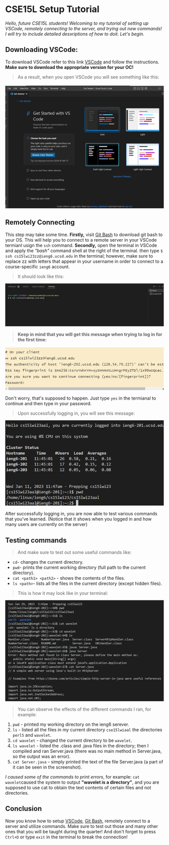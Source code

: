 # CSE15L Setup Tutorial
*Hello, future CSE15L students! Welcoming to my tutorial of setting up VSCode, remotely connecting to the server, and trying out new commands! I will try to include detailed desxriptions of how to doit. Let's begin.*
## Downloading VSCode:
To download VSCode refer to this link [VSCode](https://code.visualstudio.com/) and follow the instructions. **Make sure to download the appropriate version for your OC!**
>As a result, when you open VSCode you will see something like this:
> 
![Image1](VSCode1stPage.png)
## Remotely Connecting
This step may take some time. **Firstly,** visit [Git Bash](https://gitforwindows.org/) to download git bash to your OS. This will help you to connect to a remote server in your VSCode termianl usign the `ssh` command. **Secondly,** open the terminal in VSCode and apply  the _"bash"_ command shell at the right of the terminal. then type `$ ssh cs15lwi23zz@ieng6.ucsd.edu` in the terminal; however, make sure to replace zz with letters that appear in your username in order to connect to a course-specific `ieng6` account.
>It should look like this:
>
![Image2](VSCodeTerminalSSH.png)
>**Keep in mind that you will get this message when trying to log in for the first time:**
>
![Image3](TheAuthenticity.png)

Don't worry, that's supposed to happen. Just type `yes` in the termianal to continue and then type in your password.
>Upon successfully logging in, you will see this message:
>
![Image4](SetupTutorialpt4.png)

After successfully logging in, you are now able to test various commands that you've learned. (Notice that it shows when you logged in and how many users are currently on the server)
## Testing commands
>And make sure to test out some useful commands like:
- `cd`- changes the current directory.
- `pwd`- prints the current working directory (full path to the current directory).
- `cat <path1> <path2>` - shows the contents of the files.
- `ls <path>`- lists all the files in the current directory (except hidden files).
>This is how it may look like in your terminal:
>
![Image4](TestCommandsLab1.png)
>You can observe the effects of the different commands I ran, for example:
>
1. `pwd` - printed my working directory on the ieng6 serever.
2. `ls` - listed all the files in my current directory `cse15lwiaal` the directories `perl5` and `wavelet`.
3. `cd wavelet` - changed the current directory to be `wavelet`.
4. `ls wavelet` - listed the .class and .java files in the directory; then I compiled and ran Server.java (there was no main method in Server.java, so the output was an error).
5. `cat Server.java` - simply printed the text of the file Server.java (a part of it can be seen in the screenshot).

*I caused some of the commands to print errors*, for example: `cat wavelet`caused the system to output **"wavelet is a directory"**, and you are supposed to use cat to obtain the text contents of certain files and not directories.
## Conclusion
Now you know how to setup [VSCode](https://code.visualstudio.com/), [Git Bash](https://gitforwindows.org/), remotely connect to a server and utilize commands. Make sure to test out those and many other ones that you will be taught during the quarter! And don't forget to press `Ctrl+D` or type `exit` in the terminal to break the connection!

